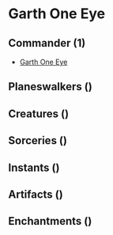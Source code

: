 # Garth One Eye

## Commander (1)
* [Garth One Eye](https://www.cardkingdom.com/catalog/search?search=header&filter%5Bname%5D=Garth+One+Eye)

## Planeswalkers ()

## Creatures ()

## Sorceries ()

## Instants ()

## Artifacts ()

## Enchantments ()

